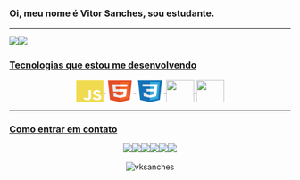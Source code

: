 <h3>Oi, meu nome é Vitor Sanches, sou estudante.</h3>
<hr>
 <div style="display: inline_block" >
  <a href="https://github.com/vksanches"><img height="150em"src="https://github-readme-stats.vercel.app/api?username=vksanches&show_icons=true&theme=dark&include_all_commits=true&count_private=true"/><img height="150em"src="https://github-readme-stats.vercel.app/api/top-langs/?username=vksanches&layout=compact&langs_count=7&theme=dark"/>
</div>
 <h3>Tecnologias que estou me desenvolvendo</h3>
  <div style="display: inline_block" align="center">
  <img align="center" alt="" height="40" width="50" src="https://raw.githubusercontent.com/devicons/devicon/master/icons/javascript/javascript-plain.svg">
  <img align="center" alt="" height="40" width="50" src="https://raw.githubusercontent.com/devicons/devicon/master/icons/html5/html5-original.svg">
  <img align="center" alt="" height="40" width="50" src="https://raw.githubusercontent.com/devicons/devicon/master/icons/css3/css3-original.svg">
  <img align="center" alt="" height="40" width="50" src="https://cdn.jsdelivr.net/gh/devicons/devicon/icons/vuejs/vuejs-original.svg" />
  <img align="center" alt="" height="40" width="50" src="https://cdn.jsdelivr.net/gh/devicons/devicon/icons/vscode/vscode-original.svg" />
</div>
  <hr>
 <h3>Como entrar em contato</h3>
<div style="display: inline_block" align="center">
  <a href="https://www.instagram.com/vitsanches_/" target="_blank"><img src="https://img.shields.io/badge/-Instagram-%23E4405F?style=for-the-badge&logo=instagram&logoColor=white" target="_blank"></a><a target="_blank" href="https://api.whatsapp.com/send?phone=5511975375608"><img src="https://img.shields.io/badge/WhatsApp-25D366?style=for-the-badge&logo=whatsapp&logoColor=white" /></a><a href="https://discord.gg/vitsanches#8521" target="_blank"><img src="https://img.shields.io/badge/Discord-7289DA?style=for-the-badge&logo=discord&logoColor=white" target="_blank"></a><a href = "mailto:vitsanches@live.com"><img src="https://img.shields.io/badge/-Gmail-%23333?style=for-the-badge&logo=gmail&logoColor=white" target="_blank"></a><a href="https://www.linkedin.com/in/vitor-sanches-018a57173/" target="_blank"><img src="https://img.shields.io/badge/-LinkedIn-%230077B5?style=for-the-badge&logo=linkedin&logoColor=white" target="_blank"></a><a href="https://www.facebook.com/vitor.sanches.3551" target="_blank"><img src="https://img.shields.io/badge/Facebook-1877F2?style=for-the-badge&logo=facebook&logoColor=white" target="_blank"></a></div>
 <p align="center" > <img src="https://komarev.com/ghpvc/?username=vksanches&label=Profile%20views&color=0e75b6&style=flat" alt="vksanches" /></p>

